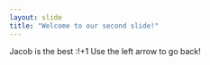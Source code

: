 ```yaml
---
layout: slide
title: "Welcome to our second slide!"
---
```

Jacob is the best :!+1
Use the left arrow to go back!
